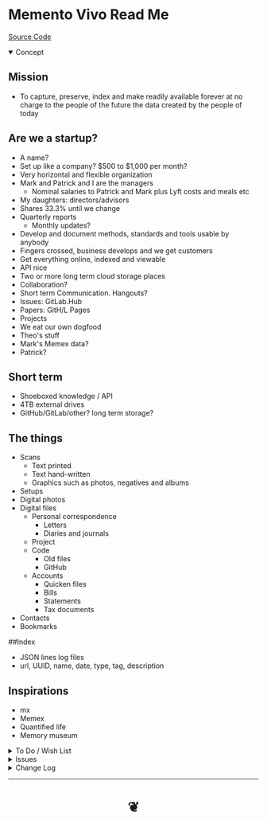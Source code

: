 # Memento Vivo Read Me

[Source Code ]()

<details open>

<summary>Concept</summary>


## Mission

* To capture, preserve, index and make readily available forever at no charge to the people of the future the data created by the people of today


## Are we a startup?

* A name?
* Set up like a company? $500 to $1,000 per month?
* Very horizontal and flexible organization
* Mark and Patrick and I are the managers
	* Nominal salaries to Patrick and Mark plus Lyft costs and meals etc
* My daughters: directors/advisors
* Shares 33.3% until we change
* Quarterly reports
	* Monthly updates?
* Develop and document methods, standards and tools usable by anybody
* Fingers crossed, business develops and we get customers
* Get everything online, indexed and viewable
* API nice
* Two or more long term cloud storage places
* Collaboration?
* Short term Communication. Hangouts?
* Issues: GitLab.Hub
* Papers: GitH/L Pages
* Projects
* We eat our own dogfood
* Theo's stuff
* Mark's Memex data?
* Patrick?


## Short term

* Shoeboxed knowledge / API
* 4TB external drives
* GitHub/GitLab/other? long term storage?


## The things

* Scans
    * Text printed
    * Text hand-written
    * Graphics such as photos, negatives and albums
* Setups
* Digital photos
* Digital files
    * Personal correspondence
        * Letters
        * Diaries and journals
    * Project
    * Code
        * Old files
        * GitHub
    * Accounts
        * Quicken files
        * Bills
        * Statements
        * Tax documents
* Contacts
* Bookmarks


##Index

* JSON lines log files
* url, UUID, name, date, type, tag, description



## Inspirations

* mx
* Memex
* Quantified life
* Memory museum


</details>

<details>

<summary>To Do / Wish List</summary>


</details>

<details>

<summary>Issues</summary>


</details>

<details>

<summary>Change Log</summary>

### 2019-07-14 ~ Theo

* First commit

</details>

***

# <center title="hello!" ><a href=javascript:window.scrollTo(0,0); style=text-decoration:none; > ❦ </a></center>

